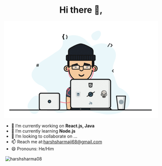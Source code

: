 <h1 align="center">Hi there 👋,</h1>
<p align="center">
<img src="developer.gif" alt="banner that says Harsh Sharma - software engineer">
<p>
  
- 🔭 I’m currently working on **React.js, Java**
- 🌱 I’m currently learning **Node.js**
- 👯 I’m looking to collaborate on ...
- 📫 Reach me at:harshsharmaji68@gmail.com
- 😄 Pronouns: He/Him


<p>&nbsp;<img align="center" src="https://github-readme-stats.vercel.app/api?username=harshsharma08&show_icons=true&locale=en" alt="harshsharma08" /></p>
